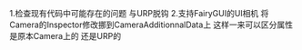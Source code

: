 1.检查现有代码中可能存在的问题 与URP脱钩
2.支持FairyGUI的UI相机
    将Camera的Inspector修改挪到CameraAdditionnalData上
    这样一来可以区分属性是原本Camera上的 还是URP的